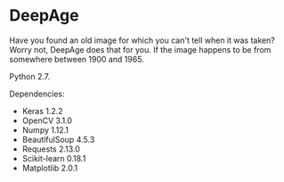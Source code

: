 # DeepAge 

Have you found an old image for which you can't tell when it was taken? Worry not, DeepAge does that for you. If the image happens to be from somewhere between 1900 and 1965.

Python 2.7.

Dependencies: 
* Keras 1.2.2
* OpenCV 3.1.0
* Numpy 1.12.1
* BeautifulSoup 4.5.3
* Requests 2.13.0
* Scikit-learn 0.18.1
* Matplotlib 2.0.1